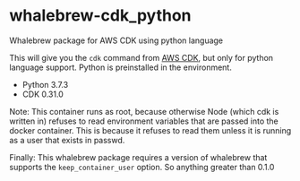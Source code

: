 # whalebrew-cdk_python

Whalebrew package for AWS CDK using python language

This will give you the `cdk` command from [AWS CDK](https://github.com/awslabs/aws-cdk), but only for python language support.  Python is preinstalled in the environment.

* Python 3.7.3
* CDK 0.31.0

Note: This container runs as root, because otherwise Node (which cdk is written in) refuses to read environment variables that are passed into the docker container.  This is because it refuses to read them unless it is running as a user that exists in passwd.

Finally: This whalebrew package requires a version of whalebrew that supports the `keep_container_user` option.  So anything greater than 0.1.0
